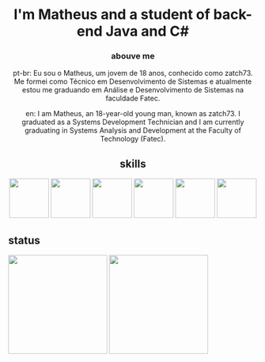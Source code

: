 <div align="center">
  <h1>I'm Matheus and a student of back-end Java and C#</h1>
  <h3> abouve me</h3>
  <p> pt-br: Eu sou o Matheus, um jovem de 18 anos, conhecido como zatch73. Me formei como Técnico em Desenvolvimento de Sistemas e atualmente estou me graduando em         Análise e Desenvolvimento de Sistemas na faculdade Fatec. </p>
  <p> en: I am Matheus, an 18-year-old young man, known as zatch73. I graduated as a Systems Development Technician and I am currently graduating in Systems Analysis and     Development at the Faculty of Technology (Fatec). </p>
</div>

<div align="center">
<h2>skills </h2>
  <img src="https://cdn.jsdelivr.net/gh/devicons/devicon/icons/java/java-original.svg" width="80"/>
  <img src="https://cdn.jsdelivr.net/gh/devicons/devicon/icons/csharp/csharp-original.svg" width="80"/>
  <img src="https://cdn.jsdelivr.net/gh/devicons/devicon/icons/git/git-plain.svg" width="80"/>
  <img src="https://cdn.jsdelivr.net/gh/devicons/devicon/icons/mysql/mysql-original-wordmark.svg" width="80"/> 
  <img src="https://cdn.jsdelivr.net/gh/devicons/devicon/icons/linux/linux-original.svg" width="80"/>
  <img src="https://cdn.jsdelivr.net/gh/devicons/devicon/icons/php/php-original.svg" width="80"/>
</div>

<div style="display:inline-block;">
  <h2> status </h2>
  <img src="https://github-readme-stats.vercel.app/api?username=zatch73&theme=dracula&count_private=true&show_icons=true" height="200px">
  <img src="https://github-readme-stats.vercel.app/api/top-langs/?username=zatch73&layout=compact&langs_count=7&theme=dracula" height="200px">
</div>


